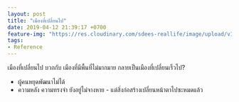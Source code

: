 ```yaml
---
layout: post
title: "เมืองที่เปลี่ยนไป"
date: 2019-04-12 21:39:17 +0700
feature-img: "https://res.cloudinary.com/sdees-reallife/image/upload/v1555156356/IMG_20190413_185058808.jpg"
tags:
- Reference
---
```

เมืองที่เปลี่ยนไป บวกกับ เมืองที่มีพื้นที่ไม่มากมาย กลายเป็นเมืองที่เปลี่ยนเร็วไป?
- ผู้คนหยุดพัฒนาไม่ได้
- ความหลัง ความทรงจำ ยังอยู่ไม่จางหาย - แต่สิ่งก่อสร้างเปลี่ยนหน้าตาไปซะหมดแล้ว
